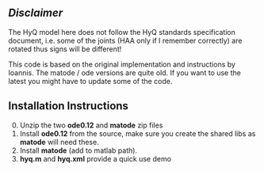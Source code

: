 *Disclaimer*
------------
The HyQ model here does not follow the HyQ standards specification document, 
i.e. some of the joints (HAA only if I remember correctly) are rotated thus signs
will be different!

This code is based on the original implementation and instructions by Ioannis.
The matode / ode versions are quite old.
If you want to use the latest you might have to update some of the code.

Installation Instructions
------------
0. Unzip the two **ode0.12** and **matode**  zip files
1. Install **ode0.12** from the source, make sure you create the shared libs as **matode** will need these. 
2. Install **matode** (add to matlab path).
3. **hyq.m** and **hyq.xml** provide a quick use demo


